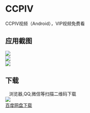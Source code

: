 # CCPIV
CCPIV视频（Android），VIP视频免费看

## 应用截图

  
![](http://ac-qmtbhnki.clouddn.com/9dfcd17de09b12229317.png)  
![](http://ac-qmtbhnki.clouddn.com/9c3289a7b2fee246b4d4.png)  
![](http://ac-qmtbhnki.clouddn.com/0e63b6cd6628e319e32e.png)  
## 下载
    浏览器,QQ,微信等扫描二维码下载  
![](http://ac-qmtbhnki.clouddn.com/f09e5097b8500f144603.png)  
[百度网盘下载](https://pan.baidu.com/s/1c2wGHBa)
